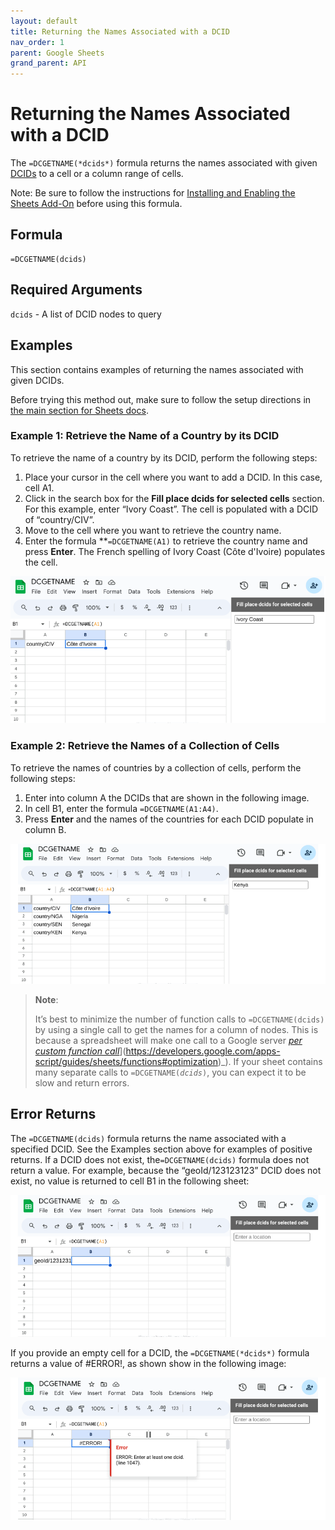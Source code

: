 ```yaml
---
layout: default
title: Returning the Names Associated with a DCID
nav_order: 1
parent: Google Sheets
grand_parent: API
---
```


# Returning the Names Associated with a DCID

The `=DCGETNAME(*dcids*)` formula returns the names associated with given [DCIDs](/glossary.html#dcid) to a cell or a column range of cells.

Note: Be sure to follow the instructions for [Installing and Enabling the Sheets Add-On](https://docs.datacommons.org/api/sheets/) before using this formula.

## Formula

```
=DCGETNAME(dcids)
```

## Required Arguments

`dcids` - A list of DCID nodes to query

## Examples

This section contains examples of returning the names associated with given DCIDs.

Before trying this method out, make sure to follow the setup directions in [the main section for Sheets docs](/api/sheets/index.html).

### Example 1: Retrieve the Name of a Country by its DCID

To retrieve the name of a country by its DCID, perform the following steps:

1. Place your cursor in the cell where you want to add a DCID. In this case, cell A1.
2. Click in the search box for the **Fill place dcids for selected cells** section. For this example, enter “Ivory Coast”. The cell is populated with a DCID of “country/CIV”.
3. Move to the cell where you want to retrieve the country name.
4. Enter the formula **<code>=DCGETNAME(A1)</code></strong> to retrieve the country name and press <strong>Enter</strong>.  The French spelling of Ivory Coast (Côte d'Ivoire) populates the cell.

![](../../assets/images/sheets/sheets_get_name_cote_d_ivoire_cropped.png)

### Example 2: Retrieve the Names of a Collection of Cells

To retrieve the names of countries by a collection of cells, perform the following steps:

1. Enter into column A the DCIDs that are shown in the following image.
2. In cell B1, enter the formula `=DCGETNAME(A1:A4)`.
3. Press **Enter** and the names of the countries for each DCID populate in column B.

![](../../assets/images/sheets/sheets_get_name_cell_lines_cropped.png)

> **Note**:
> 
> It’s best to minimize the number of function calls to `=DCGETNAME(dcids)` by using a single call to get the names for a column of nodes. This is because a spreadsheet will make one call to a Google server _[per custom function call]([https://developers.google.com/apps-script/guides/sheets/functions#optimization)_](https://developers.google.com/apps-script/guides/sheets/functions#optimization)_). If your sheet contains many separate calls to <code>=DCGETNAME(<em>dcids</em>)</code>, you can expect it to be slow and return errors.

## Error Returns

The `=DCGETNAME(dcids)` formula returns the name associated with a specified DCID. See the Examples section above for examples of positive returns. If a DCID does not exist, the`=DCGETNAME(dcids)` formula does not return a value. For example, because the “geoId/123123123” DCID does not exist, no value is returned to cell B1 in the following sheet:

![](../../assets/images/sheets/sheets_get_name_wrong_dcid_cropped.png)

If you provide an empty cell for a DCID, the `=DCGETNAME(*dcids*)` formula returns a value of #ERROR!, as shown show in the following image:

![](../../assets/images/sheets/sheets_get_name_no_input_cropped.png)

